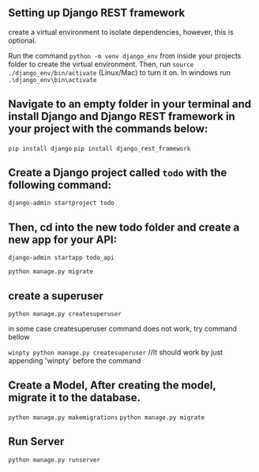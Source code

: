 ## Setting up Django REST framework

create a virtual environment to isolate dependencies, however, this is optional. 

 Run the command `python -m venv django_env` from inside your projects folder to create the virtual environment. Then, run `source ./django_env/bin/activate` (Linux/Mac) to turn it on.
 In windows run `.\django_env\bin\activate`

## Navigate to an empty folder in your terminal and install Django and Django REST framework in your project with the commands below:

`pip install django`
`pip install django_rest_framework`

## Create a Django project called `todo` with the following command:

`django-admin startproject todo`

## Then, cd into the new todo folder and create a new app for your API:

`django-admin startapp todo_api`

`python manage.py migrate`


## create a superuser

`python manage.py createsuperuser` 

in some case createsuperuser command does not work, try command bellow

`winpty python manage.py createsuperuser`
//It should work by just appending 'winpty' before the command

## Create a Model, After creating the model, migrate it to the database.

`python manage.py makemigrations`
`python manage.py migrate`

## Run Server

`python manage.py runserver`